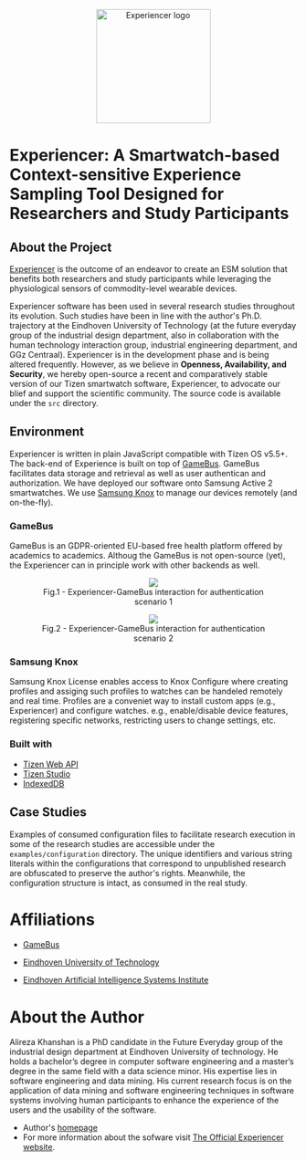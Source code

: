 <p align="center">
  <img alt="Experiencer logo" height="200" src="https://experiencer.eu/wp-content/uploads/2022/08/cropped-fit-Experiencer-logos_transparent.png">
</p>

# Experiencer: A Smartwatch-based Context-sensitive Experience Sampling Tool Designed for Researchers and Study Participants

## About the Project
[Experiencer](https://experiencer.eu/) is the outcome of an endeavor to create an ESM solution that benefits both researchers and study participants while leveraging the physiological sensors of commodity-level wearable devices.

Experiencer software has been used in several research studies throughout its evolution. Such studies have been in line with the author's Ph.D. trajectory at the Eindhoven University of Technology (at the future everyday group of the industrial design department, also in collaboration with the human technology interaction group, industrial engineering department, and GGz Centraal). Experiencer is in the development phase and is being altered frequently. However, as we believe in **Openness, Availability, and Security**, we hereby open-source a recent and comparatively stable version of our Tizen smartwatch software, Experiencer, to advocate our blief and support the scientific community. The source code is available under the `src` directory.

## Environment

Experiencer is written in plain JavaScript compatible with Tizen OS v5.5+. The back-end of Experience is built on top of [GameBus](https://devdocs.gamebus.eu/). GameBus facilitates data storage and retrieval as well as user authentican and authorization. We have deployed our software onto Samsung Active 2 smartwatches. We use [Samsung Knox](https://www.samsungknox.com/en) to manage our devices remotely (and on-the-fly).

### GameBus

GameBus is an GDPR-oriented EU-based free health platform offered by academics to academics. Althoug the GameBus is not open-source (yet), the Experiencer can in principle work with other backends as well.

<figure align="center">
  <img src="https://experiencer.eu/wp-content/uploads/2022/09/activity-diagrams-1.png">
  <figcaption>Fig.1 - Experiencer-GameBus interaction for authentication scenario 1</figcaption>
</figure>
<figure align="center">
  <img src="https://experiencer.eu/wp-content/uploads/2022/09/activity-diagrams-2.png">
  <figcaption>Fig.2 - Experiencer-GameBus interaction for authentication scenario 2</figcaption>
</figure>

### Samsung Knox

Samsung Knox License enables access to Knox Configure where creating profiles and assiging such profiles to watches can be handeled remotely and real time. Profiles are a conveniet way to install custom apps (e.g., Experiencer) and configure watches. e.g., enable/disable device features, registering specific networks, restricting users to change settings, etc.

### Built with

* [Tizen Web API](https://docs.tizen.org/application/web/api/)
* [Tizen Studio](https://developer.tizen.org/development/tizen-studio/download)
* [IndexedDB](https://developer.mozilla.org/en-US/docs/Web/API/IndexedDB_API)

## Case Studies
Examples of consumed configuration files to facilitate research execution in some of the research studies are accessible under the `examples/configuration` directory.
The unique identifiers and various string literals within the configurations that correspond to unpublished research are obfuscated to preserve the author's rights. Meanwhile, the configuration structure is intact, as consumed in the real study.



# Affiliations
* [GameBus](http://blog.gamebus.eu/)

* [Eindhoven University of Technology](https://www.tue.nl/en/)

* [Eindhoven Artificial Intelligence Systems Institute](https://www.tue.nl/en/research/institutes/eindhoven-artificial-intelligence-systems-institute/)



# About the Author
Alireza Khanshan is a PhD candidate in the Future Everyday group of the industrial design department at Eindhoven University of technology. He holds a bachelor’s degree in computer software engineering and a master’s degree in the same field with a data science minor. His expertise lies in software engineering and data mining. His current research focus is on the application of data mining and software engineering techniques in software systems involving human participants to enhance the experience of the users and the usability of the software.

* Author's [homepage](https://khanshan.com/)
* For more information about the sofware visit [The Official Experiencer website](https://experiencer.eu/).